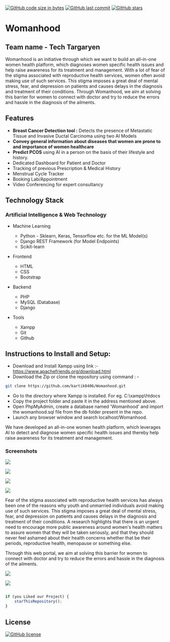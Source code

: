 [![GitHub code size in bytes](https://img.shields.io/github/languages/code-size/kartik0406/Womanhood?logo=github&style=social)](https://github.com/kartik0406/) [![GitHub last commit](https://img.shields.io/github/last-commit/kartik0406/Womanhood?style=social&logo=git)](https://github.com/kartik0406/) [![GitHub stars](https://img.shields.io/github/stars/kartik0406/Womanhood?style=social)](https://github.com/kartik0406/.../stargazers)

# Womanhood
## Team name - Tech Targaryen
Womanhood is an initiative through which we want to build an all-in-one women health platform, which diagnoses women specific health issues and help raise awareness for its treatment and management. With a lot of fear of the stigma associated with reproductive health services, women often avoid making use of such services. This stigma imposes a great deal of mental stress, fear, and depression on patients and causes delays in the diagnosis and treatment of their conditions. Through Womanhood, we aim at solving this barrier for women to connect with doctor and try to reduce the errors and hassle in the diagnosis of the ailments.

## Features
* <b>Breast Cancer Detection tool :</b> Detects the presence of Metastatic Tissue and Invasive Ductal Carcinoma using two AI Models
* <b>Convey general information about diseases that women are prone to and importance of women healthcare</b>
* <b>Predict PCOS</b> using AI in a person on the basis of their lifestyle and history.
* Dedicated Dashboard for Patient and Doctor
* Tracking of previous Prescription & Medical History 
* Menstrual Cycle Tracker
* Booking Lab/Appointment
* Video Conferencing for expert consultancy

## Technology Stack

### Artificial Intelligence & Web Technology

- Machine Learning
  - Python - Sklearn, Keras, Tensorflow etc. for the ML Model(s)
  - Django REST Framework (for Model Endpoints)
  - Scikit-learn


- Frontend
  - HTML
  - CSS
  - Bootstrap
  
- Backend
  - PHP 
  - MySQL (Database)
  - Django

- Tools
  
  - Xampp
  - Git
  - Github

## Instructions to Install and Setup:

- Download and Install Xampp using link  :- https://www.apachefriends.org/download.html
- Download the Zip or clone the repository using command : -
``` bash
git clone https://github.com/kartik0406/Womanhood.git
```
- Go to the directory where Xampp is installed. For eg. C:\xampp\htdocs
- Copy the project folder and paste it in the address mentioned above.
- Open PhpMyAdmin, create a database named 'Womanhood' and import the womanhood.sql file from the db folder present in the repo.
- Launch any browser window and search localhost/Womanhood.
  
We have developed an all-in-one women health platform, which leverages AI to detect and diagnose women specific health issues and thereby help raise awareness for its treatment and management.

### Screenshots
![](https://github.com/kartik0406/Womanhood/blob/main/images/img4%20(1).PNG)

![](https://github.com/kartik0406/Womanhood/blob/main/images/img5%20(1).PNG)

![](https://github.com/kartik0406/Womanhood/blob/main/images/IMG3%20(1).PNG)


![](https://github.com/kartik0406/Womanhood/blob/main/images/img6%20(1).PNG)


Fear of the stigma associated with reproductive health services has always been one of the reasons why youth and unmarried individuals avoid making use of such services. This stigma imposes a great deal of mental stress, fear, and depression on patients and causes delays in the diagnosis and treatment of their conditions.
A research highlights that there is an urgent need to encourage more public awareness around women's health matters to assure women that they will be taken seriously, and that they should never feel ashamed about their health concerns whether that be their periods, reproductive health, menopause or something else.

Through this web portal, we aim at solving this barrier for women to connect with doctor and try to reduce the errors and hassle in the diagnosis of the ailments.

![](https://github.com/kartik0406/Womanhood/blob/main/images/img7%20(1).PNG)

![](https://github.com/kartik0406/Womanhood/blob/main/images/img8%20(1).PNG)


```javascript

if (you Liked our Project) {
    starThisRepository();
}

```
## License

[![GitHub license](https://img.shields.io/github/license/kartik0406/Womanhood?style=social&logo=github)](https://github.com/kartik0406/Womanhood/blob/master/LICENSE)


